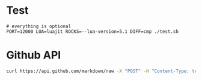 # Test

```
# everything is optional
PORT=12000 LUA=luajit ROCKS=--lua-version=5.1 DIFF=cmp ./test.sh
```

# Github API

```bash
curl https://api.github.com/markdown/raw -X "POST" -H "Content-Type: text/plain" -d "$(cat file.md)" > out.txt
```

